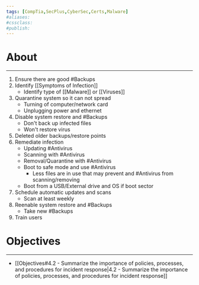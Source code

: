 ```yaml
---
tags: [CompTia,SecPlus,CyberSec,Certs,Malware]
#aliases:
#cssclass:
#publish:
---
```


# About
---
1. Ensure there are good #Backups
2. Identify [[Symptoms of Infection]]
	- Identify type of [[Malware]] or [[Viruses]]
3. Quarantine system so it can not spread
	- Turning of computer/network card
	- Unplugging power and ethernet
4. Disable system restore and #Backups
	- Don't back up infected files
	- Won't restore virus
5. Deleted older backups/restore points
6. Remediate infection
	- Updating #Antivirus
	- Scanning with #Antivirus
	- Removal/Quarantine with #Antivirus
	- Boot to safe mode and use #Antivirus
		- Less files are in use that may prevent and #Antivirus from scanning/removing
	- Boot from a USB/External drive and OS if boot sector
7. Schedule automatic updates and scans
	- Scan at least weekly
8. Reenable system restore and #Backups
	- Take new #Backups
9. Train users

# Objectives
---
- [[Objectives#4.2 - Summarize the importance of policies, processes, and procedures for incident response|4.2 - Summarize the importance of policies, processes, and procedures for incident response]]